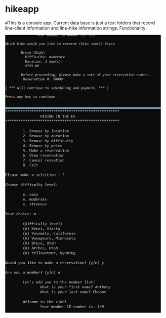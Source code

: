 # hikeapp
#This is a console app. Current data base is just a text folders that record line-client information and line-hike information strings. 
Functionality: 

![screenshot 1](FlU49DuWpc8.jpg)
![screenshot 2](dKktkxpl4tM.jpg)

 

 

